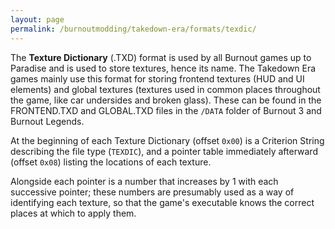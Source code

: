 ```yaml
---
layout: page
permalink: /burnoutmodding/takedown-era/formats/texdic/
---
```


The **Texture Dictionary** (.TXD) format is used by all Burnout games up to Paradise and is used to store textures, hence its name. The Takedown Era games mainly use this format for storing frontend textures (HUD and UI elements) and global textures (textures used in common places throughout the game, like car undersides and broken glass). These can be found in the FRONTEND.TXD and GLOBAL.TXD files in the `/DATA` folder of Burnout 3 and Burnout Legends.

At the beginning of each Texture Dictionary (offset `0x00`) is a Criterion String describing the file type (`TEXDIC`), and a pointer table immediately afterward (offset `0x08`) listing the locations of each texture. 

Alongside each pointer is a number that increases by 1 with each successive pointer; these numbers are presumably used as a way of identifying each texture, so that the game's executable knows the correct places at which to apply them.